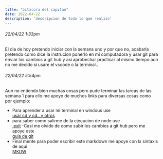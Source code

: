 ```yaml
---
title: "bitacora del capitan"
date: 2022-04-22
description: 'descripcion de todo lo que realizo'
---
```

###### 22/04/22 1:33pm
El dia de hoy pretendo iniciar con la semana uno y por que no, acabarla pretendo como dice la instrucion ponerlo en mi computadora y usar git para enviar los cambios a git hub y asi aprobechar practicar al mismo tiempo aun no me decido si usare el vscode o la terminal..     
###### 22/04/22 5:54pm
Aun no entiendo bien muchas cosas pero pude terminar las tareas de las semana 1 para ello me apoye de muchos links para diversas cosas como por ejemplo:  
- Para aprender a usar mi terminal en windous use  
[usar cd y cd.. y otros](https://es.wikihow.com/crear-y-eliminar-archivos-o-carpetas-desde-el-int%C3%A9rprete-de-comandos-de-Windows)  
- para saber como salirme de la ejecucion de node use  
[.exit](https://codenostra.com/es/cmo-salir-en-nodejs.html)
-Casi me olvido de como subir los cambios a git hub pero me apoye este  
[guia de git](https://rogerdudler.github.io/git-guide/index.es.html)
- Final mente para poder escribir este markdown me apoye con la sintaxis de aqui  
[MKDW](https://markdown.es/sintaxis-markdown/)
